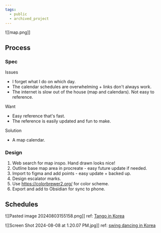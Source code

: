 ```yaml
---
tags:
  - public
  - archived_project
---
```


![[map.png]]

## Process
### Spec
Issues
- I forget what I do on which day.
- The calendar schedules are overwhelming + links don't always work.
- The internet is slow out of the house (map and calendars). Not easy to reference.

Want
- Easy reference that's fast.
- The reference is easily updated and fun to make.

Solution
- A map calendar.
### Design
1. Web search for map inspo. Hand drawn looks nice!
3. Outline base map area in procreate - easy future update if needed.
4. Import to figma and add points - easy update + backed up.
5. Design escalator marks.
6. Use https://colorbrewer2.org/ for color scheme.
7. Export and add to Obsidian for sync to phone.

## Schedules

![[Pasted image 20240803155158.png]]
ref: [Tango in Korea](https://www.facebook.com/groups/466828892314068)

![[Screen Shot 2024-08-08 at 1.20.07 PM.jpg]]
ref: [swing dancing in Korea](https://www.michellejpswing.com/dancing-in-korea/weekly?fbclid=IwZXh0bgNhZW0CMTAAAR1qHI3McHUqI-AIjrJ96f0r7Cb-AQLx-8jPGaGG6thAk_rsHaglaCsXIKY_aem_d23z9ZFmvskkxq2fXGWgYw)